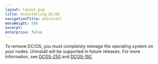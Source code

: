 ```yaml
---
layout: layout.pug
title: Uninstalling DC/OS
navigationTitle: Uninstall
menuWeight: 500
excerpt:
enterprise: false
---
```


To remove DC/OS, you must completely reimage the operating system on your nodes. Uninstall will be supported in future releases. For more information, see [DCOS-250](https://dcosjira.atlassian.net/browse/DCOS-250) and [DCOS-192](https://dcosjira.atlassian.net/browse/DCOS-192).